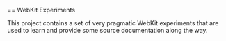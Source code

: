 == WebKit Experiments

This project contains a set of very pragmatic WebKit experiments that are used to learn and provide some source documentation along the way.

